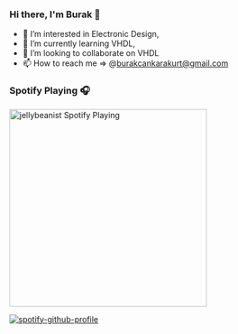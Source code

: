 ### Hi there, I'm Burak 👋

- 👀 I’m interested in Electronic Design,
- 🌱 I’m currently learning VHDL,
- 💞️ I’m looking to collaborate on VHDL
- 📫 How to reach me => @burakcankarakurt@gmail.com

### Spotify Playing 🎧

[<img src="https://now-playing-codestackr.vercel.app/api/spotify-playing" alt="jellybeanist Spotify Playing" width="350" />](https://open.spotify.com/user/11154712196?si=a34d088f67c34dcb)


[![spotify-github-profile](https://spotify-github-profile.vercel.app/api/view?uid=11154712196&cover_image=true&theme=default)](https://github.com/kittinan/spotify-github-profile)

[linkedin]: https://linkedin.com/in/burakcankarakurt

<!---
jellybeanist/jellybeanist is a ✨ special ✨ repository because its `README.md` (this file) appears on your GitHub profile.
You can click the Preview link to take a look at your changes.
--->
